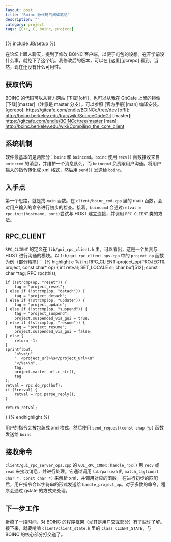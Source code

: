 ```yaml
---
layout: post
title: "Boinc 源代码的阅读笔记"
description: ""
category: project 
tags: [C++, C, boinc, project]
---
```

{% include JB/setup %}

在论坛上跟人聊天，提到了修改 BOINC 客户端，以便于屯包的设想。在开学前没什么事，就挖下了这个坑。我修改后的版本，可以在 [这里][gcrepo] 看到。当然，现在还没有什么可用性。

获取代码
--
BOINC 的代码可以从官方网站 [下载][offi]，也可以从我在 GitCafe 上留的镜像 [下载][master]（注意是 master 分支）。可以参照 [官方手册][man] 编译安装。
[gcrepo]: https://gitcafe.com/endle/BOINCc/tree/dev
[offi]: http://boinc.berkeley.edu/trac/wiki/SourceCodeGit
[master]: https://gitcafe.com/endle/BOINCc/tree/master
[man]: http://boinc.berkeley.edu/wiki/Compiling_the_core_client

系统机制
--
软件最基本的是两部分：`boinc` 和 `boinccmd`。`boinc` 使用 `recv()` 函数接收来自 `boinccmd` 的消息，并维护一个消息队列。而 `boinccmd` 负责跟用户沟通，将用户输入的指令转化成 xml 格式，然后用 `send()` 发送给 `boinc`。

入手点
--
第一个思路，就是找 `main` 函数。在 `client/boinc_cmd.cpp` 里的 main 函数，会对用户输入的命令进行初步的检查。接着，`boinccmd` 会通过`retval = rpc.init(hostname, port)`尝试与 HOST 建立连接，并调用 `RPC_CLIENT` 类的方法。

RPC_CLIENT
--
`RPC_CLIENT` 的定义在 `lib/gui_rpc_client.h` 里。可以看出，这是一个负责与 HOST 进行沟通的模块。以 `lib/gui_rpc_client_ops.cpp` 中的 `project_op` 函数为例（部分精简）：
{% highlight c %}
int RPC_CLIENT::project_op(PROJECT& project, const char* op) {
    int retval;
    SET_LOCALE sl;
    char buf[512];
    const char *tag;
    RPC rpc(this);

    if (!strcmp(op, "reset")) {
        tag = "project_reset";
    } else if (!strcmp(op, "detach")) {
        tag = "project_detach";
    } else if (!strcmp(op, "update")) {
        tag = "project_update";
    } else if (!strcmp(op, "suspend")) {
        tag = "project_suspend";
        project.suspended_via_gui = true;
    } else if (!strcmp(op, "resume")) {
        tag = "project_resume";
        project.suspended_via_gui = false;
    } else {
        return -1;
    }
    sprintf(buf,
        "<%s>\n"
        "  <project_url>%s</project_url>\n"
        "</%s>\n",
        tag,
        project.master_url.c_str(),
        tag
    );
    retval = rpc.do_rpc(buf);
    if (!retval) {
        retval = rpc.parse_reply();
    }

    return retval;
}
{% endhighlight %}

用户的指令会被包装成 xml 格式，然后使用 `send_request(const chap *p)` 函数发送给 `boinc`

接收命令
----
`client/gui_rpc_server_ops.cpp` 的 `GUI_RPC_CONN::handle_rpc()` 用 `recv` 或 `read` 来接收消息，并进行处理。它通过调用 `lib/parse/h` 的 `match_tag(const char *, const char *)` 来解析 xml，并调用对应的函数。
在进行初步的匹配后，用户指令会以字符串的形式发送给 `handle_project_op`。对于多数的命令，程序会通过 gstate 的方式来处理。

下一步工作
--
折腾了一段时间，对 BOINC 的程序框架（尤其是用户交互部分）有了些许了解。接下来，就要啃啃 `client/client_state.h` 里的 `class CLIENT_STATE`，与 BOINC 的核心部分打交道了。
